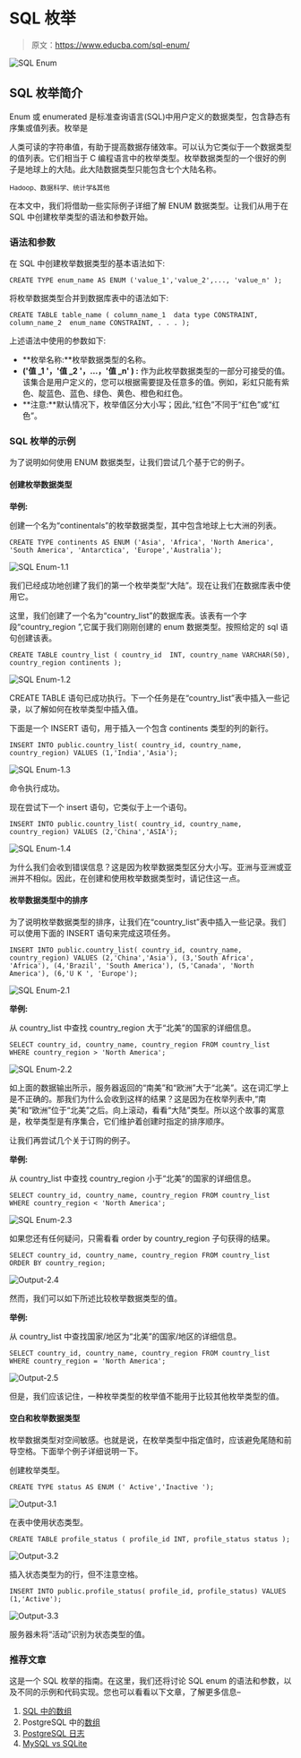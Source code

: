 # SQL 枚举

> 原文：<https://www.educba.com/sql-enum/>

![SQL Enum](img/71d0b58e47029945b3f787c81925aa0f.png)



## SQL 枚举简介

Enum 或 enumerated 是标准查询语言(SQL)中用户定义的数据类型，包含静态有序集或值列表。枚举是

人类可读的字符串值，有助于提高数据存储效率。可以认为它类似于一个数据类型的值列表。它们相当于 C 编程语言中的枚举类型。枚举数据类型的一个很好的例子是地球上的大陆。此大陆数据类型只能包含七个大陆名称。

<small>Hadoop、数据科学、统计学&其他</small>

在本文中，我们将借助一些实际例子详细了解 ENUM 数据类型。让我们从用于在 SQL 中创建枚举类型的语法和参数开始。

### 语法和参数

在 SQL 中创建枚举数据类型的基本语法如下:

`CREATE TYPE enum_name AS ENUM ('value_1','value_2',..., 'value_n' );`

将枚举数据类型合并到数据库表中的语法如下:

`CREATE TABLE table_name (
column_name_1  data type CONSTRAINT,
column_name_2  enum_name CONSTRAINT,
.
.
.
);`

上述语法中使用的参数如下:

*   **枚举名称:**枚举数据类型的名称。
*   **('值 _1 '，'值 _2 '，…，'值 _n' ) :** 作为此枚举数据类型的一部分可接受的值。该集合是用户定义的，您可以根据需要提及任意多的值。例如，彩虹只能有紫色、靛蓝色、蓝色、绿色、黄色、橙色和红色。
*   **注意:**默认情况下，枚举值区分大小写；因此,“红色”不同于“红色”或“红色”。

### SQL 枚举的示例

为了说明如何使用 ENUM 数据类型，让我们尝试几个基于它的例子。

#### 创建枚举数据类型

**举例:**

创建一个名为“continentals”的枚举数据类型，其中包含地球上七大洲的列表。

`CREATE TYPE continents AS ENUM ('Asia', 'Africa', 'North America', 'South America', 'Antarctica', 'Europe','Australia');`

![SQL Enum-1.1](img/e51b9383e0fab05c66920b29ef16eb3b.png)



我们已经成功地创建了我们的第一个枚举类型“大陆”。现在让我们在数据库表中使用它。

这里，我们创建了一个名为“country_list”的数据库表。该表有一个字段“country_region ”,它属于我们刚刚创建的 enum 数据类型。按照给定的 sql 语句创建该表。

`CREATE TABLE country_list (
country_id  INT,
country_name VARCHAR(50),
country_region continents
);`

![SQL Enum-1.2](img/b2904a46fc09882066dbfe31a3fb23ee.png)



CREATE TABLE 语句已成功执行。下一个任务是在“country_list”表中插入一些记录，以了解如何在枚举类型中插入值。

下面是一个 INSERT 语句，用于插入一个包含 continents 类型的列的新行。

`INSERT INTO public.country_list(
country_id, country_name, country_region)
VALUES (1,'India','Asia');`

![SQL Enum-1.3](img/314a70e8c17f63dbc152d2591477e3eb.png)



命令执行成功。

现在尝试下一个 insert 语句，它类似于上一个语句。

`INSERT INTO public.country_list(
country_id, country_name, country_region)
VALUES (2,'China','ASIA');`

![SQL Enum-1.4](img/7a97e343a91741438aee20acbed389de.png)



为什么我们会收到错误信息？这是因为枚举数据类型区分大小写。亚洲与亚洲或亚洲并不相似。因此，在创建和使用枚举数据类型时，请记住这一点。

#### 枚举数据类型中的排序

为了说明枚举数据类型的排序，让我们在“country_list”表中插入一些记录。我们可以使用下面的 INSERT 语句来完成这项任务。

`INSERT INTO public.country_list(
country_id, country_name, country_region)
VALUES (2,'China','Asia'),
(3,'South Africa', 'Africa'),
(4,'Brazil', 'South America'),
(5,'Canada', 'North America'),
(6,'U K ', 'Europe');`

![SQL Enum-2.1](img/1d90b6e149f79e240468849965a52889.png)



**举例:**

从 country_list 中查找 country_region 大于“北美”的国家的详细信息。

`SELECT country_id, country_name, country_region
FROM country_list
WHERE country_region > 'North America';`

![SQL Enum-2.2](img/45f01052f8af4d0e7ff22bfefabd63b8.png)



如上面的数据输出所示，服务器返回的“南美”和“欧洲”大于“北美”。这在词汇学上是不正确的。那我们为什么会收到这样的结果？这是因为在枚举列表中,“南美”和“欧洲”位于“北美”之后。向上滚动，看看“大陆”类型。所以这个故事的寓意是，枚举类型是有序集合，它们维护着创建时指定的排序顺序。

让我们再尝试几个关于订购的例子。

**举例:**

从 country_list 中查找 country_region 小于“北美”的国家的详细信息。

`SELECT country_id, country_name, country_region
FROM country_list
WHERE country_region < 'North America';`

![SQL Enum-2.3](img/6d05716d603c66f1ba12055c34f5a883.png)



如果您还有任何疑问，只需看看 order by country_region 子句获得的结果。

`SELECT country_id, country_name, country_region
FROM country_list
ORDER BY country_region;`

![Output-2.4](img/814b55886b4fa6decd39aa14b58d4b2c.png)



然而，我们可以如下所述比较枚举数据类型的值。

**举例:**

从 country_list 中查找国家/地区为“北美”的国家/地区的详细信息。

`SELECT country_id, country_name, country_region
FROM country_list
WHERE country_region = 'North America';`

![Output-2.5](img/031ab2424d6e739e1131fe1f7a21d71a.png)



但是，我们应该记住，一种枚举类型的枚举值不能用于比较其他枚举类型的值。

#### 空白和枚举数据类型

枚举数据类型对空间敏感。也就是说，在枚举类型中指定值时，应该避免尾随和前导空格。下面举个例子详细说明一下。

创建枚举类型。

`CREATE TYPE status AS ENUM (' Active','Inactive ');`

![Output-3.1](img/94fe4f92d552037daa87ec27cc432c7f.png)



在表中使用状态类型。

`CREATE TABLE profile_status (
profile_id INT,
profile_status status
);`

![Output-3.2](img/db8a35cd09313d2cbd12ed24047fa046.png)



插入状态类型为的行，但不注意空格。

`INSERT INTO public.profile_status(
profile_id, profile_status)
VALUES (1,'Active');`

![Output-3.3](img/d56b44f2d9f3d4acf0be62c5d68d1647.png)



服务器未将“活动”识别为状态类型的值。

### 推荐文章

这是一个 SQL 枚举的指南。在这里，我们还将讨论 SQL enum 的语法和参数，以及不同的示例和代码实现。您也可以看看以下文章，了解更多信息–

1.  [SQL 中的数组](https://www.educba.com/array-in-sql/)
2.  PostgreSQL 中的[数组](https://www.educba.com/array-in-postgresql/)
3.  [PostgreSQL 日志](https://www.educba.com/postgresql-log/)
4.  [MySQL vs SQLite](https://www.educba.com/mysql-vs-sqlite/)






